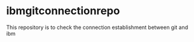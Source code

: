 # ibmgitconnectionrepo
This repository is to check the connection establishment between git and ibm 
